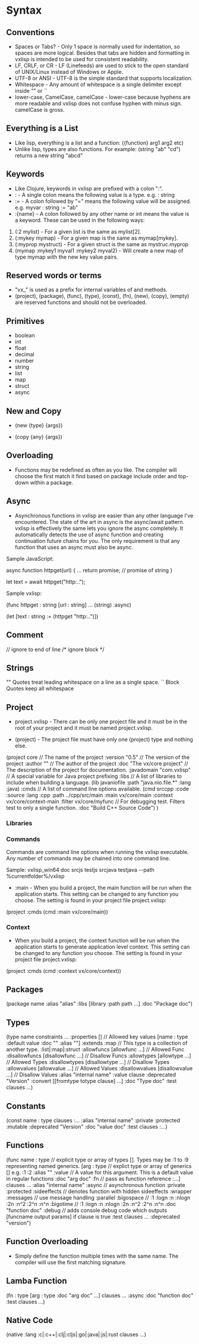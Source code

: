# Syntax

## Conventions

* Spaces or Tabs? - Only 1 space is normally used for indentation, so spaces are more logical. Besides that tabs are hidden and formatting in vxlisp is intended to be used for consistent readability.
* LF, CRLF, or CR - LF (Linefeeds) are used to stick to the open standard of UNIX/Linux instead of Windows or Apple.
* UTF-8 or ANSI - UTF-8 is the simple standard that supports localization.
* Whitespace - Any amount of whitespace is a single delimiter except inside "" or ``
* lower-case, CamelCase, camelCase - lower-case because hyphens are more readable and vxlisp does not confuse hyphen with minus sign. camelCase is gross.

## Everything is a List

* Like lisp, everything is a list and a function: ({function} arg1 arg2 etc)
* Unlike lisp, types are also functions. For example: (string "ab" "cd") returns a new string "abcd"

## Keywords

* Like Clojure, keywords in vxlisp are prefixed with a colon ":".
* : - A single colon means the following value is a type. e.g. : string
* := - A colon followed by "=" means the following value will be assigned. e.g. myvar : string := "ab"
* :{name} - A colon followed by any other name or int means the value is a keyword. These can be used in the following ways:

1. (:2 mylist) - For a given list is the same as mylist[2].
2. (:mykey mymap) - For a given map is the same as mymap[mykey].
3. (:myprop mystruct) - For a given struct is the same as mystruc.myprop
4. (mymap :mykey1 myval1 :mykey2 myval2) - Will create a new map of type mymap with the new key value pairs.

## Reserved words or terms

* "vx_" is used as a prefix for internal variables of and methods.
* (project), (package), (func), (type), (const), (fn), (new), (copy), (empty) are reserved functions and should not be overloaded.

## Primitives

* boolean
* int
* float
* decimal
* number
* string
* list
* map
* struct
* async

## New and Copy

* (new {type} {args})

* (copy {any} {args})

## Overloading

* Functions may be redefined as often as you like. The compiler will choose the first match it find based on package include order and top-down within a package.

## Async

* Asynchronous functions in vxlisp are easier than any other language I've encountered. The state of the art in async is the async/await pattern. vxlisp is effectively the same lets you ignore the async completely. It automatically detects the use of async function and creating continuation future chains for you. The only requirement is that any function that uses an async must also be async.

Sample JavaScript:

async function httpget(url) {
...
  return promise; // promise of string
}

let text = await httpget("http:..");

Sample vxlisp:

(func httpget : string
 [url : string]
 ...
 (string)
:async)

(let
 [text : string := (httpget "http:..")])

## Comment

// ignore to end of line
/* ignore block */

## Strings

"" Quotes treat leading whitespace on a line as a single space.
`` Block Quotes keep all whitespace

## Project

* project.vxlisp - There can be only one project file and it must be in the root of your project and it must be named project.vxlisp.

* (project) - The project file must have only one (project) type and nothing else.

(project core                      // The name of the project
 :version    "0.5"                 // The version of the project
 :author     ""                    // The author of the project
 :doc        "The vx/core project" // The description of the project for documentation.
 :javadomain "com.vxlisp"          // A special variable for Java project prefixing
 :libs                             // A list of libraries to include when building a language.
  (lib javaniofile
   :path "java.nio.file.*"
   :lang :java)
 :cmds                             // A list of command line options available.
  (cmd srccpp
   :code    :source
   :lang    :cpp
   :path    ../cpp/src/main
   :main    vx/core/main
   :context vx/core/context-main
   :filter  vx/core/myfunc         // For debugging test. Filters test to only a single function.
   :doc     "Build C++ Source Code")
)

### Libraries

### Commands

Commands are command line options when running the vxlisp executable. Any number of commands may be chained into one command line.

Sample:
vxlisp_win64 doc srcjs testjs srcjava testjava --path %currentfolder%/vxlisp

* :main - When you build a project, the main function will be run when the application starts. This setting can be changed to any function you choose. The setting is found in your project file project.vxlisp:

(project
 :cmds
  (cmd
   :main vx/core/main))

### Context

* When you build a project, the context function will be run when the application starts to generate application level context. This setting can be changed to any function you choose. The setting is found in your project file project.vxlisp:

(project
 :cmds
  (cmd
   :context vx/core/context))

## Packages

(package name
 :alias "alias"
 :libs  [library :path path ...]
 :doc "Package doc")

## Types

(type name
 constraints  ...
 :properties       [] // Allowed key values [name : type :default value :doc "" :alias ""]
 :extends          :map // This type is a collection of another type. :list|:map|:struct
 :allowfuncs     [allowfunc ...] // Allowed Func
 :disallowfuncs  [disallowfunc ...] // Disallow Funcs
 :allowtypes     [allowtype ...] // Allowed Types
 :disallowtypes  [disallowtype ...] // Disallow Types
 :allowvalues    [allowvalue ...] // Allowed Values
 :disallowvalues [disallowvalue ...] // Disallow Values
 :alias            "internal name"
 :value            clause
 :deprecated       "Version"
 :convert          [[fromtype totype clause] ...]
 :doc              "Type doc"
 :test             clauses ...)

## Constants

(const name : type
 clauses :...
 :alias      "internal name"
 :private
 :protected
 :mutable
 :deprecated "Version"
 :doc        "value doc"
 :test       clauses :...)

## Functions

(func name : type // explicit type or array of types []. Types may be :1 to :9 representing named generics.
 [arg : type // explict type or array of generics [] e.g. :1 :2
  :alias      ""
  :value      // A value for this argument. This is a default value in regular functions
  :doc        "arg doc"
  :fn         // pass as function reference
  :...]
 clauses ...
 :alias       "internal name"
 :async       // asynchronous function
 :private
 :protected
 :sideeffects // denotes function with hidden sideeffects
 :wrapper
 :messages    // use message handling
 :parallel
 :bigospace   // :1 :logn :n :nlogn :2n :n^2 :2^n :n^n
 :bigotime    // :1 :logn :n :nlogn :2n :n^2 :2^n :n^n
 :doc         "function doc"
 :debug       // adds console debug code which outputs [funcname output params] if clause is true
 :test        clauses ...
 :deprecated  "version")

## Function Overloading

* Simply define the function multiple times with the same name. The compiler will use the first matching signature.

## Lamba Function

(fn : type
 [arg : type :doc "arg doc" ...]
 clauses ...
 :async
 :doc "function doc"
 :test clauses ...)

## Native Code

(native :lang :c|:c++|:clj|:cljs|:go|:java|:js|:rust clauses ...)
